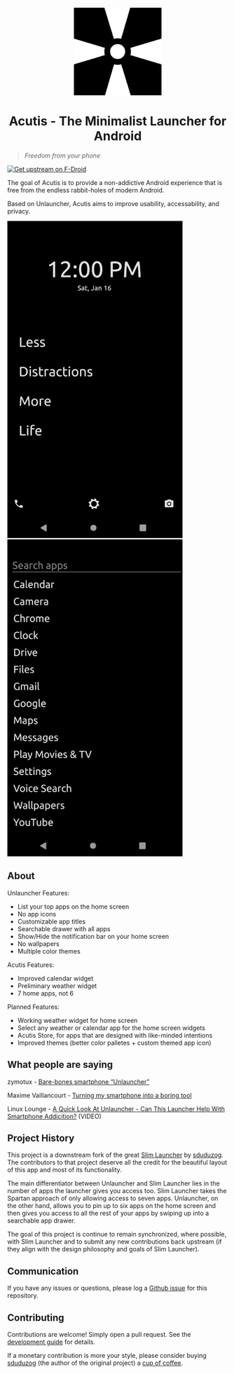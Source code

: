 <p align="center">
  <img src="graphics/icon_black4.png" style="width:200px;">
</p>

<h1 align="center">
  Acutis - The Minimalist Launcher for Android
</h1>

> _Freedom from your phone_

[<img src="https://f-droid.org/badge/get-it-on.png"
     alt="Get upstream on F-Droid"
     height="80">](https://f-droid.org/packages/com.jkuester.unlauncher/)

The goal of Acutis is to provide a non-addictive Android experience that is free from the endless rabbit-holes of modern Android.

Based on Unlauncher, Acutis aims to improve usability, accessability, and privacy.

<p float="left">
  <img height="724" width="400" src="docs/assets/home-screen-1.png">
  <img height="724" width="400" src="docs/assets/home-screen-2.png">
</p>

## About

Unlauncher Features:

- List your top apps on the home screen
- No app icons
- Customizable app titles
- Searchable drawer with all apps
- Show/Hide the notification bar on your home screen
- No wallpapers
- Multiple color themes

Acutis Features:
- Improved calendar widget
- Preliminary weather widget
- 7 home apps, not 6

Planned Features:

- Working weather widget for home screen
- Select any weather or calendar app for the home screen widgets
- Acutis Store, for apps that are designed with like-minded intentions
- Improved themes (better color palletes + custom themed app icon)

## What people are saying

<!-- 2020-11-13 -->
zymotux - [Bare-bones smartphone “Unlauncher”](https://write.as/zymotux/bare-bones-smartphone-unlauncher)

<!-- 2020-11-03 -->
Maxime Vaillancourt - [Turning my smartphone into a boring tool](https://maximevaillancourt.com/blog/turning-my-smartphone-into-a-boring-tool)

<!-- 2020-08-29 -->
Linux Lounge - [A Quick Look At Unlauncher - Can This Launcher Help With Smartphone Addicition?](https://odysee.com/@LinuxLounge:b/a-quick-look-at-unlauncher-can-this) (VIDEO)

## Project History

This project is a downstream fork of the great [Slim Launcher](https://github.com/sduduzog/slim-launcher) by [sduduzog](https://github.com/sduduzog). The contributors to that project deserve all the credit for the beautiful layout of this app and most of its functionality.

The main differentiator between Unlauncher and Slim Launcher lies in the number of apps the launcher gives you access too.  Slim Launcher takes the Spartan approach of only allowing access to seven apps. Unlauncher, on the other hand, allows you to pin up to six apps on the home screen and then gives you access to all the rest of your apps by swiping up into a searchable app drawer.

The goal of this project is continue to remain synchronized, where possible, with Slim Launcher and to submit any new contributions back upstream (if they align with the design philosophy and goals of Slim Launcher).

## Communication

If you have any issues or questions, please log a [Github issue](https://github.com/jkuester/unlauncher/issues) for this repository.

## Contributing

Contributions are welcome! Simply open a pull request. See the [development guide](./DEVELOPMENT.md) for details.

If a monetary contribution is more your style, please consider buying [sduduzog](https://github.com/sduduzog) (the author of the original project) a [cup of coffee](https://buymeacoff.ee/sduduzog).
